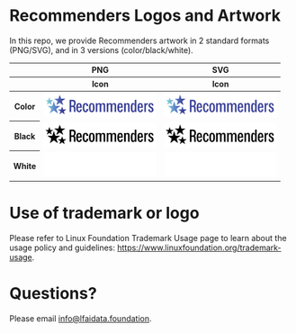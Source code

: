 # Recommenders Logos and Artwork 
In this repo, we provide Recommenders artwork in 2 standard formats (PNG/SVG), and in 3 versions (color/black/white). 

<table class="logos-table">
	<thead>
		<tr>
			<th></th>
			<th colspan="1">PNG</th>
			<th colspan="1">SVG</th>
		</tr>
		<tr>
			<th></th>
			<th>Icon</th>
			<th>Icon</th>
		</tr>
	</thead>	
    <tbody>
		  <tr>
			  <th>Color</th>
			  <td><a href="color/recommenders_color.png"><img src="color/recommenders_color.png" width="200"></a></td>
			  <td><a href="color/recommenders_color.svg"><img src="color/recommenders_color.svg" width="200"></a></td>
		  </tr>
    <tr>
     <th>Black</th>
			<td><a href="black/recommenders_black.png"><img src="black/recommenders_black.png" width="200"></a></td>
			<td><a href="black/recommenders_black.svg"><img src="black/recommenders_black.svg" width="200"></a></td>
		</tr>
      <tr>
			<th>White</th>
			<td><a href="white/recommenders_white.png"><img src="white/recommenders_white.png" width="200"></a></td>
			<td><a href="white/recommenders_color.svg"><img src="white/recommenders_white.svg" width="200"></a></td>
		</tr>
	</tbody>	
</table>

# Use of trademark or logo 
Please refer to Linux Foundation Trademark Usage page to learn about the usage policy and guidelines: https://www.linuxfoundation.org/trademark-usage. 

# Questions? 
Please email info@lfaidata.foundation.
